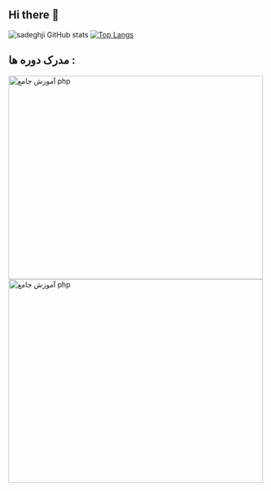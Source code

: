## Hi there 👋

![sadeghji GitHub stats](https://github-readme-stats.vercel.app/api?username=sadeghji1998&show_icons=true&theme=ambient_gradient&border_radius=15)
[![Top Langs](https://github-readme-stats.vercel.app/api/top-langs/?username=sadeghji1998&&layout=compact&border_radius=15)](https://github.com/sadeghji1998/github-readme-stats) 

## مدرک دوره ها :


<a href="https://www.daneshjooyar.com/csharp-pishrafte/">
  <img src="https://www.daneshjooyar.com/cf/yvE4RwPGj9/" alt="آموزش جامع php" width="500" height="400" style="max-width: 100%;"/>
</a>

<a href="https://www.daneshjooyar.com/git-and-github/">
  <img src="https://www.daneshjooyar.com/cf/RarvuLOQXK/" alt="آموزش جامع php" width="500" height="400" style="max-width: 100%;"/>
</a>

